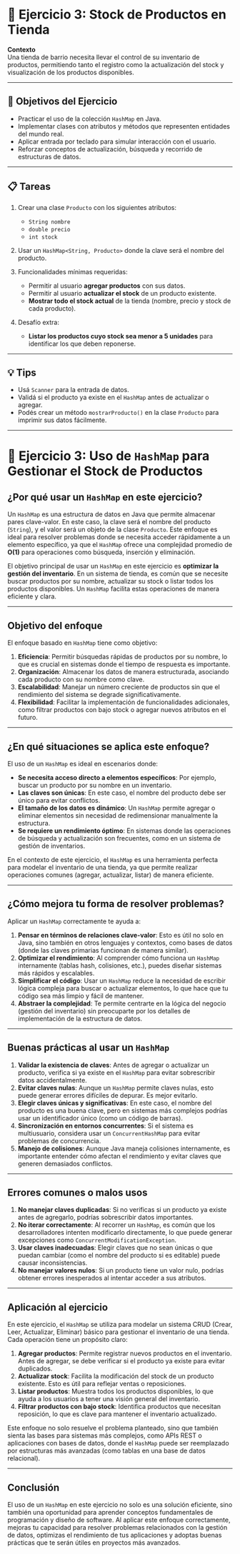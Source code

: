 # 🛒 Ejercicio 3: Stock de Productos en Tienda

**Contexto**  
Una tienda de barrio necesita llevar el control de su inventario de productos, permitiendo tanto el registro como la actualización del stock y visualización de los productos disponibles.

---

## 🎯 Objetivos del Ejercicio

- Practicar el uso de la colección `HashMap` en Java.
- Implementar clases con atributos y métodos que representen entidades del mundo real.
- Aplicar entrada por teclado para simular interacción con el usuario.
- Reforzar conceptos de actualización, búsqueda y recorrido de estructuras de datos.

---

## 📋 Tareas

1. Crear una clase `Producto` con los siguientes atributos:
    - `String nombre`
    - `double precio`
    - `int stock`

2. Usar un `HashMap<String, Producto>` donde la clave será el nombre del producto.

3. Funcionalidades mínimas requeridas:
    - Permitir al usuario **agregar productos** con sus datos.
    - Permitir al usuario **actualizar el stock** de un producto existente.
    - **Mostrar todo el stock actual** de la tienda (nombre, precio y stock de cada producto).

4. Desafío extra:
    - **Listar los productos cuyo stock sea menor a 5 unidades** para identificar los que deben reponerse.

---

## 💡 Tips

- Usá `Scanner` para la entrada de datos.
- Validá si el producto ya existe en el `HashMap` antes de actualizar o agregar.
- Podés crear un método `mostrarProducto()` en la clase `Producto` para imprimir sus datos fácilmente.

---

# 🛒 Ejercicio 3: Uso de `HashMap` para Gestionar el Stock de Productos

## **¿Por qué usar un `HashMap` en este ejercicio?**

Un `HashMap` es una estructura de datos en Java que permite almacenar pares clave-valor. En este caso, la clave será el nombre del producto (`String`), y el valor será un objeto de la clase `Producto`. Este enfoque es ideal para resolver problemas donde se necesita acceder rápidamente a un elemento específico, ya que el `HashMap` ofrece una complejidad promedio de **O(1)** para operaciones como búsqueda, inserción y eliminación.

El objetivo principal de usar un `HashMap` en este ejercicio es **optimizar la gestión del inventario**. En un sistema de tienda, es común que se necesite buscar productos por su nombre, actualizar su stock o listar todos los productos disponibles. Un `HashMap` facilita estas operaciones de manera eficiente y clara.

---

## **Objetivo del enfoque**

El enfoque basado en `HashMap` tiene como objetivo:

1. **Eficiencia**: Permitir búsquedas rápidas de productos por su nombre, lo que es crucial en sistemas donde el tiempo de respuesta es importante.
2. **Organización**: Almacenar los datos de manera estructurada, asociando cada producto con su nombre como clave.
3. **Escalabilidad**: Manejar un número creciente de productos sin que el rendimiento del sistema se degrade significativamente.
4. **Flexibilidad**: Facilitar la implementación de funcionalidades adicionales, como filtrar productos con bajo stock o agregar nuevos atributos en el futuro.

---

## **¿En qué situaciones se aplica este enfoque?**

El uso de un `HashMap` es ideal en escenarios donde:

- **Se necesita acceso directo a elementos específicos**: Por ejemplo, buscar un producto por su nombre en un inventario.
- **Las claves son únicas**: En este caso, el nombre del producto debe ser único para evitar conflictos.
- **El tamaño de los datos es dinámico**: Un `HashMap` permite agregar o eliminar elementos sin necesidad de redimensionar manualmente la estructura.
- **Se requiere un rendimiento óptimo**: En sistemas donde las operaciones de búsqueda y actualización son frecuentes, como en un sistema de gestión de inventarios.

En el contexto de este ejercicio, el `HashMap` es una herramienta perfecta para modelar el inventario de una tienda, ya que permite realizar operaciones comunes (agregar, actualizar, listar) de manera eficiente.

---

## **¿Cómo mejora tu forma de resolver problemas?**

Aplicar un `HashMap` correctamente te ayuda a:

1. **Pensar en términos de relaciones clave-valor**: Esto es útil no solo en Java, sino también en otros lenguajes y contextos, como bases de datos (donde las claves primarias funcionan de manera similar).
2. **Optimizar el rendimiento**: Al comprender cómo funciona un `HashMap` internamente (tablas hash, colisiones, etc.), puedes diseñar sistemas más rápidos y escalables.
3. **Simplificar el código**: Usar un `HashMap` reduce la necesidad de escribir lógica compleja para buscar o actualizar elementos, lo que hace que tu código sea más limpio y fácil de mantener.
4. **Abstraer la complejidad**: Te permite centrarte en la lógica del negocio (gestión del inventario) sin preocuparte por los detalles de implementación de la estructura de datos.

---

## **Buenas prácticas al usar un `HashMap`**

1. **Validar la existencia de claves**: Antes de agregar o actualizar un producto, verifica si ya existe en el `HashMap` para evitar sobrescribir datos accidentalmente.
2. **Evitar claves nulas**: Aunque un `HashMap` permite claves nulas, esto puede generar errores difíciles de depurar. Es mejor evitarlo.
3. **Elegir claves únicas y significativas**: En este caso, el nombre del producto es una buena clave, pero en sistemas más complejos podrías usar un identificador único (como un código de barras).
4. **Sincronización en entornos concurrentes**: Si el sistema es multiusuario, considera usar un `ConcurrentHashMap` para evitar problemas de concurrencia.
5. **Manejo de colisiones**: Aunque Java maneja colisiones internamente, es importante entender cómo afectan el rendimiento y evitar claves que generen demasiados conflictos.

---

## **Errores comunes o malos usos**

1. **No manejar claves duplicadas**: Si no verificas si un producto ya existe antes de agregarlo, podrías sobrescribir datos importantes.
2. **No iterar correctamente**: Al recorrer un `HashMap`, es común que los desarrolladores intenten modificarlo directamente, lo que puede generar excepciones como `ConcurrentModificationException`.
3. **Usar claves inadecuadas**: Elegir claves que no sean únicas o que puedan cambiar (como el nombre del producto si es editable) puede causar inconsistencias.
4. **No manejar valores nulos**: Si un producto tiene un valor nulo, podrías obtener errores inesperados al intentar acceder a sus atributos.

---

## **Aplicación al ejercicio**

En este ejercicio, el `HashMap` se utiliza para modelar un sistema CRUD (Crear, Leer, Actualizar, Eliminar) básico para gestionar el inventario de una tienda. Cada operación tiene un propósito claro:

1. **Agregar productos**: Permite registrar nuevos productos en el inventario. Antes de agregar, se debe verificar si el producto ya existe para evitar duplicados.
2. **Actualizar stock**: Facilita la modificación del stock de un producto existente. Esto es útil para reflejar ventas o reposiciones.
3. **Listar productos**: Muestra todos los productos disponibles, lo que ayuda a los usuarios a tener una visión general del inventario.
4. **Filtrar productos con bajo stock**: Identifica productos que necesitan reposición, lo que es clave para mantener el inventario actualizado.

Este enfoque no solo resuelve el problema planteado, sino que también sienta las bases para sistemas más complejos, como APIs REST o aplicaciones con bases de datos, donde el `HashMap` puede ser reemplazado por estructuras más avanzadas (como tablas en una base de datos relacional).

---

## **Conclusión**

El uso de un `HashMap` en este ejercicio no solo es una solución eficiente, sino también una oportunidad para aprender conceptos fundamentales de programación y diseño de software. Al aplicar este enfoque correctamente, mejoras tu capacidad para resolver problemas relacionados con la gestión de datos, optimizas el rendimiento de tus aplicaciones y adoptas buenas prácticas que te serán útiles en proyectos más avanzados.